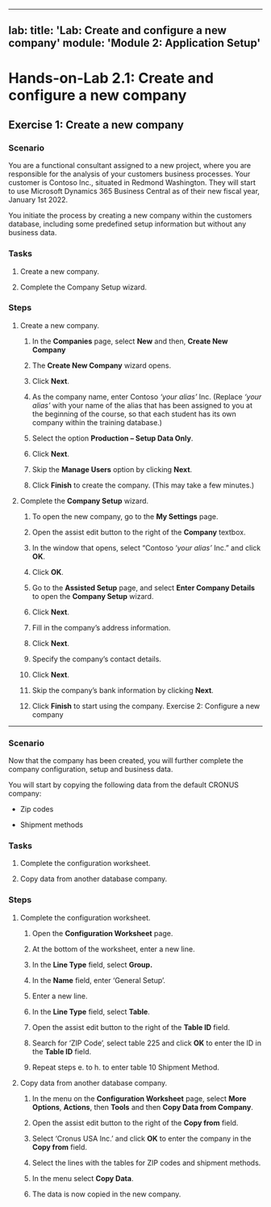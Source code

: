 
---
lab:
    title: 'Lab: Create and configure a new company'
    module: 'Module 2: Application Setup'
---

Hands-on-Lab 2.1: Create and configure a new company
====================================================

Exercise 1: Create a new company
--------------------------------

### Scenario

You are a functional consultant assigned to a new project, where you are
responsible for the analysis of your customers business processes. Your customer
is Contoso Inc., situated in Redmond Washington. They will start to use
Microsoft Dynamics 365 Business Central as of their new fiscal year, January 1st
2022.

You initiate the process by creating a new company within the customers
database, including some predefined setup information but without any business
data.

### Tasks

1.  Create a new company.

2.  Complete the Company Setup wizard.

### Steps

1.  Create a new company.

    1.  In the **Companies** page, select **New** and then, **Create New
        Company**

    2.  The **Create New Company** wizard opens.

    3.  Click **Next**.

    4.  As the company name, enter Contoso *‘your alias’* Inc. (Replace *‘your
        alias’* with your name of the alias that has been assigned to you at the
        beginning of the course, so that each student has its own company within
        the training database.)

    5.  Select the option **Production – Setup Data Only**.

    6.  Click **Next**.

    7.  Skip the **Manage Users** option by clicking **Next**.

    8.  Click **Finish** to create the company. (This may take a few minutes.)

2.  Complete the **Company Setup** wizard.

    1.  To open the new company, go to the **My Settings** page.

    2.  Open the assist edit button to the right of the **Company** textbox.

    3.  In the window that opens, select “Contoso ‘*your alias’* Inc.” and click
        **OK**.

    4.  Click **OK**.

    5.  Go to the **Assisted Setup** page, and select **Enter Company Details**
        to open the **Company Setup** wizard.

    6.  Click **Next**.

    7.  Fill in the company’s address information.

    8.  Click **Next**.

    9.  Specify the company’s contact details.

    10. Click **Next**.

    11. Skip the company’s bank information by clicking **Next**.

    12. Click **Finish** to start using the company.
Exercise 2: Configure a new company
-----------------------------------

### Scenario

Now that the company has been created, you will further complete the company
configuration, setup and business data.

You will start by copying the following data from the default CRONUS company:

-   Zip codes

-   Shipment methods

### Tasks

1.  Complete the configuration worksheet.

2.  Copy data from another database company.

### Steps

1.  Complete the configuration worksheet.

    1.  Open the **Configuration Worksheet** page.

    2.  At the bottom of the worksheet, enter a new line.

    3.  In the **Line Type** field, select **Group.**

    4.  In the **Name** field, enter ‘General Setup’.

    5.  Enter a new line.

    6.  In the **Line Type** field, select **Table**.

    7.  Open the assist edit button to the right of the **Table ID** field.

    8.  Search for ‘ZIP Code’, select table 225 and click **OK** to enter the ID
        in the **Table ID** field.

    9.  Repeat steps e. to h. to enter table 10 Shipment Method.

2.  Copy data from another database company.

    1.  In the menu on the **Configuration Worksheet** page, select **More Options**, **Actions**, then **Tools** and then **Copy Data from Company**.

    2.  Open the assist edit button to the right of the **Copy from** field.

    3.  Select ‘Cronus USA Inc.’ and click **OK** to enter the company in the
        **Copy from** field.

    4.  Select the lines with the tables for ZIP codes and shipment methods.

    5.  In the menu select **Copy Data**.

    6.  The data is now copied in the new company.
